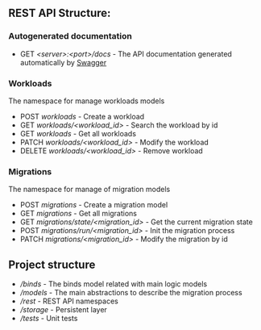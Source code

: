 ## REST API Structure:

### Autogenerated documentation

* GET *\<server\>:\<port\>/docs* - The API documentation generated automatically by [Swagger](https://swagger.io/)

### Workloads 
The namespace for manage workloads models

* POST *workloads* - Create a workload
* GET *workloads/<workload_id>* - Search the workload by id
* GET *workloads* - Get all workloads
* PATCH *workloads/<workload_id>* - Modify the workload
* DELETE *workloads/<workload_id>* - Remove workload

### Migrations 
The namespace for manage of migration models

* POST *migrations* - Create a migration model
* GET *migrations* - Get all migrations
* GET *migrations/state/<migration_id>* - Get the current migration state
* POST *migrations/run/<migration_id>* - Init the migration process
* PATCH *migrations/<migration_id>* - Modify the migration by id

## Project structure

* */binds* - The binds model related with main logic models
* */models* - The main abstractions to describe the migration process
* */rest* - REST API namespaces
* */storage* - Persistent layer
* */tests* - Unit tests